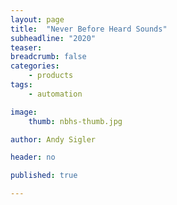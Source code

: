 ```yaml
---
layout: page
title:  "Never Before Heard Sounds"
subheadline: "2020"
teaser: 
breadcrumb: false
categories:
    - products
tags:
    - automation

image:
    thumb: nbhs-thumb.jpg

author: Andy Sigler

header: no

published: true

---
```



